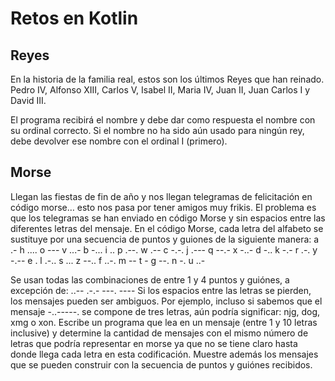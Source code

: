# Retos en Kotlin

## Reyes
En la historia de la familia real, estos son los últimos Reyes que han reinado.
Pedro IV, Alfonso XIII, Carlos V, Isabel II, Maria IV, Juan II, Juan Carlos I y David III.

El programa recibirá el nombre y debe dar como respuesta el nombre con su ordinal correcto. Si el nombre no ha sido aún usado para ningún rey, debe devolver ese nombre con el ordinal I (primero).

## Morse
Llegan las fiestas de fin de año y nos llegan telegramas de felicitación en código morse…
esto nos pasa por tener amigos muy frikis. El problema es que los telegramas se han
enviado en código Morse y sin espacios entre las diferentes letras del mensaje.
En el código Morse, cada letra del alfabeto se sustituye por una secuencia de puntos y
guiones de la siguiente manera:
a .- h .... o --- v ...-
b -... i .. p .--. w .--
c -.-. j .--- q --.- x -..-
d -.. k -.- r .-. y -.--
e . l .-.. s ... z --..
f ..-. m -- t -
g --. n -. u ..-

Se usan todas las combinaciones de entre 1 y 4 puntos y guiónes, a excepción de:
..-- .-.- ---. ----
Si los espacios entre las letras se pierden, los mensajes pueden ser ambiguos. Por
ejemplo, incluso si sabemos que el mensaje -..-----. se compone de tres letras, aún podría
significar: njg, dog, xmg o xon.
Escribe un programa que lea en un mensaje (entre 1 y 10 letras inclusive) y determine la
cantidad de mensajes con el mismo número de letras que podría representar en morse ya
que no se tiene claro hasta donde llega cada letra en esta codificación. Muestre además
los mensajes que se pueden construir con la secuencia de puntos y guiónes recibidos.
